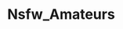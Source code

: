 ---
title: Nsfw_Amateurs
crosslinks:
- AmateursVideos
- gonewild
- realgirls
- BrasilOnReddit
- firstSquirtingVideos
- TeenyGinger
- cumsluts
- trashy
- agedlikefinewine
- Amateur
- TheseFuckingAccounts
- Amateur_Porn_Utopia
- Full_HD_porn
---